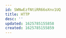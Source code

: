 ```yaml
---
id: SWNwEzfNtiRR66oXnv1UQ
title: HTTP
desc: ''
updated: 1625785155858
created: 1625785155859
---
```


